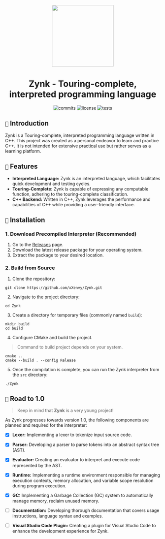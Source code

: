 <div align="center">
  
  <img src="https://github.com/xXenvy/Zynk/assets/111158232/2f92acf0-409e-4e6d-b80f-2379b01d31f7" width="200" height="200">

  # Zynk - Touring-complete, interpreted programming language

  ![commits](https://img.shields.io/github/commit-activity/w/xXenvy/Zynk?style=for-the-badge&color=%2315b328)
  ![license](https://img.shields.io/github/license/xXenvy/Zynk?style=for-the-badge&color=%2315b328)
  ![tests](https://img.shields.io/github/check-runs/xXenvy/Zynk/master?style=for-the-badge&label=Tests&color=%2315b328)
</div>
<!--- ![release](https://img.shields.io/github/v/release/xXenvy/Zynk?include_prereleases&style=for-the-badge&color=%2315b328) -->

## `📃` Introduction
Zynk is a Touring-complete, interpreted programming language written in C++. This project was created as a personal endeavor to learn and practice C++. It is not intended for extensive practical use but rather serves as a learning platform.

## `🌟` Features
- **Interpreted Language:** Zynk is an interpreted language, which facilitates quick development and testing cycles.
- **Touring-Complete:** Zynk is capable of expressing any computable function, adhering to the touring-complete classification.
- **C++ Backend:** Written in C++, Zynk leverages the performance and capabilities of C++ while providing a user-friendly interface.

## `🔨` Installation
### 1. Download Precompiled Interpreter (Recommended)
1. Go to the [Releases](https://github.com/xXenvy/Zynk/releases) page.
2. Download the latest release package for your operating system.
3. Extract the package to your desired location.

### 2. Build from Source
1. Clone the repository:
```shell
git clone https://github.com/xXenvy/Zynk.git
```

2. Navigate to the project directory:
```shell
cd Zynk
```

3. Create a directory for temporary files (commonly named `build`):
```shell
mkdir build
cd build
```

4. Configure CMake and build the project.
> Command to build project depends on your system.
```shell
cmake ..
cmake --build . --config Release
```

5. Once the compilation is complete, you can run the Zynk interpreter from the `src` directory:
```shell
./Zynk
 ```

## `🚀` Road to 1.0
> Keep in mind that **Zynk** is a very young project!

As Zynk progresses towards version 1.0, the following components are planned and required for the interpreter:
- [x] **Lexer:** Implementing a lexer to tokenize input source code.
- [x] **Parser:** Developing a parser to parse tokens into an abstract syntax tree (AST).
- [x] **Evaluator:** Creating an evaluator to interpret and execute code represented by the AST.
- [x] **Runtime:** Implementing a runtime environment responsible for managing execution contexts, memory allocation, and variable scope resolution during program execution.
- [x] **GC:** Implementing a Garbage Collection (GC) system to automatically manage memory, reclaim unused memory.
- [ ] **Documentation:** Developing thorough documentation that covers usage instructions, language syntax and examples.
- [ ] **Visual Studio Code Plugin:** Creating a plugin for Visual Studio Code to enhance the development experience for Zynk.

